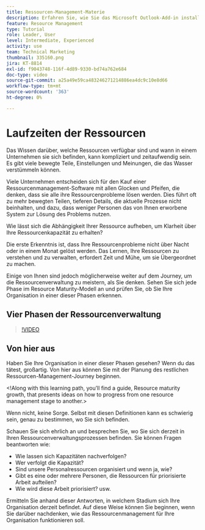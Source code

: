 ```yaml
---
title: Ressourcen-Management-Materie
description: Erfahren Sie, wie Sie das Microsoft Outlook-Add-in installieren.
feature: Resource Management
type: Tutorial
role: Leader, User
level: Intermediate, Experienced
activity: use
team: Technical Marketing
thumbnail: 335160.png
jira: KT-8814
exl-id: f9043748-116f-4d89-9330-bd74a762e684
doc-type: video
source-git-commit: a25a49e59ca483246271214886ea4dc9c10e8d66
workflow-type: tm+mt
source-wordcount: '363'
ht-degree: 0%

---
```


# Laufzeiten der Ressourcen

Das Wissen darüber, welche Ressourcen verfügbar sind und wann in einem Unternehmen sie sich befinden, kann kompliziert und zeitaufwendig sein. Es gibt viele bewegte Teile, Einstellungen und Meinungen, die das Wasser verstümmeln können.

Viele Unternehmen entscheiden sich für den Kauf einer Ressourcenmanagement-Software mit allen Glocken und Pfeifen, die denken, dass sie alle ihre Ressourcenprobleme lösen werden. Dies führt oft zu mehr bewegten Teilen, tieferen Details, die aktuelle Prozesse nicht beinhalten, und dazu, dass weniger Personen das von Ihnen erworbene System zur Lösung des Problems nutzen.

Wie lässt sich die Abhängigkeit Ihrer Ressource aufheben, um Klarheit über Ihre Ressourcenkapazität zu erhalten?

Die erste Erkenntnis ist, dass Ihre Ressourcenprobleme nicht über Nacht oder in einem Monat gelöst werden. Das Lernen, Ihre Ressourcen zu verstehen und zu verwalten, erfordert Zeit und Mühe, um sie Übergeordnet zu machen.

Einige von Ihnen sind jedoch möglicherweise weiter auf dem Journey, um die Ressourcenverwaltung zu meistern, als Sie denken. Sehen Sie sich jede Phase im Resource Maturity-Modell an und prüfen Sie, ob Sie Ihre Organisation in einer dieser Phasen erkennen.

## Vier Phasen der Ressourcenverwaltung

>[!VIDEO](https://video.tv.adobe.com/v/335160/?quality=12&learn=on)


## Von hier aus

Haben Sie Ihre Organisation in einer dieser Phasen gesehen? Wenn du das tätest, großartig. Von hier aus können Sie mit der Planung des restlichen Ressourcen-Management-Journey beginnen.

&lt;!Along with this learning path, you’ll find a guide, Resource maturity growth, that presents ideas on how to progress from one resource management stage to another.&gt;

Wenn nicht, keine Sorge. Selbst mit diesen Definitionen kann es schwierig sein, genau zu bestimmen, wo Sie sich befinden.

Schauen Sie sich ehrlich an und besprechen Sie, wo Sie sich derzeit in Ihren Ressourcenverwaltungsprozessen befinden. Sie können Fragen beantworten wie:

* Wie lassen sich Kapazitäten nachverfolgen?
* Wer verfolgt die Kapazität?
* Sind unsere Personalressourcen organisiert und wenn ja, wie?
* Gibt es eine oder mehrere Personen, die Ressourcen für priorisierte Arbeit aufteilen?
* Wie wird diese Arbeit priorisiert? usw.

Ermitteln Sie anhand dieser Antworten, in welchem Stadium sich Ihre Organisation derzeit befindet. Auf diese Weise können Sie beginnen, wenn Sie darüber nachdenken, wie das Ressourcenmanagement für Ihre Organisation funktionieren soll.
